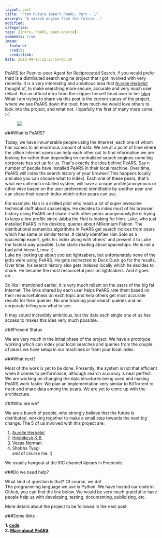 ```yaml
---
layout: post
title: "From Future Import PeARS, Part - 1"
excerpt: "A search engine from the future..."
modified:
categories:
tags: [intro, PeARS, open-source]
comments: true
image:
  feature:
  credit:
  creditlink:
date: 2015-09-17T22:27:53+05:30
---
```


PeARS (or Peer-to-peer Agent for Reciprocated Search, if you would prefer that) is a distributed search engine project that I got involved with very recently. It is a very interesting and ambitious idea that <a href="http://aurelieherbelot.net/">Aurelie Herbelot</a> thought of, to make searching more secure, accurate and very much user reliant. For an official intro from the skipper herself head over to her <a href="http://aurelieherbelot.net/pears/">blog</a>. What I am trying to share via this post is the current status of the project, where we see PeARS down the road, how much we would love others to look into the project, and what not. Hopefully the first of many more come. :-)
<figure>
    <a href="/img/pear-logo.png"><img src="/img/pear-logo.png"></a>
</figure>

###What is PeARS?

Today, we have innumerable people using the Internet, each one of whom has access to an enormous amount of data. We are at a point of time where the zillion Internet users can help each other out to find information we are looking for rather than depending on centralized search engines some big corporate has set up for us. That's exactly the idea behind PeARS. Say n number of people have installed PeARS in their local machine. Over time, PeARS will index the search history of your browser(This happens locally and also you can choose what to index). Each one of these pears, that's what we call each installed system, will have a unique profile(anonymous or other wise based on the user preference) identifiable by another pear and can share their search index which other pears can use.

For example, Han is a skilled pilot who reads a lot of super awesome technical stuff about spaceships. He decides to index most of his browser history using PeARS and share it with other pears anonymously(he is trying to keep a low profile since Jabba the Hutt is looking for him). Luke, who just installed PeARS in his desktop, queries about Millennium Falcon. The distributional semantics algorithms in PeARS get search indices from pears which has same or similar terms. It clearly identifies Han Solo as a spaceship expert, gets his index along with others' and present it to Luke the fastest way possible. Luke starts reading about spaceships. He is not a bad pilot himself, now. :)<br/>
Luke try looking up about coolest lightsabers, but unfortunately none of the jedis were using PeARS. He gets redirected to Duck Duck go for the results. Over time, his search history also gets indexed locally which he decides to share. He became the most resourceful pear on lightsabers. And it goes on...

So like I mentioned earlier, it is very much reliant on the users of the big fat Internet. The links shared by each user helps PeARS rate them based on their resourcefulness on each topic and help others get most accurate results for their queries. No one tracking your search queries and no corporate telling you what to see.

It may sound incredibly ambitious, but the data each single one of us has access to makes this idea very much possible.


###Present Status

We are very much in the initial phase of the project. We have a prototype working which can index your local searches and queries from the couple of pears we have setup in our machines or from your local index.


###What next?

Most of the work is yet to be done. Presently, the system is not that efficient when it comes to performance, although search accuracy is near perfect. We are working on changing the data structures being used and making PeARS work faster. We plan an implementation very similar to BitTorrent to track and share data among the pears. We are yet to come up with the architecture.


###Who are we?

We are a bunch of people, who strongly believe that the future is distributed, working together to make a small step towards the next big change. The 5 of us involved with this project are:

1. <a href="http://aurelieherbelot.net/">Aurelie Herbelot</a>
2. <a href="http://stultus.in">Hrishikesh K.B.</a>
3. Veesa Norman
4. Shobha Tyagi
<br/>and of course me. :)


We usually hangout at the IRC channel #pears in Freenode.

###Do we need help?

What kind of question is that? Of course, we do!
<br/>The programming language we use is Python. We have hosted our code in Github, you can find the link below. We would be very much grateful to have people help us with developing, testing, documenting, publicizing, etc.


More details about the project to be followed in the next post.


###Some links

**1. [code](https://github.com/minimalparts/PeARS)**
<br/>**2. [More about PeARS](http://aurelieherbelot.net/pears/)**
